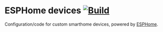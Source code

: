 # ESPHome devices [![Build](https://github.com/DanNixon/esphome_devices/actions/workflows/build.yml/badge.svg?branch=main)](https://github.com/DanNixon/esphome_devices/actions/workflows/build.yml)

Configuration/code for custom smarthome devices, powered by [ESPHome](https://esphome.io/).
